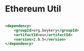 # Ethereum Util

```xml

<dependency>
    <groupId>org.beykery</groupId>
    <artifactId>eu</artifactId>
    <version>2.0.5</version>
</dependency>
```
